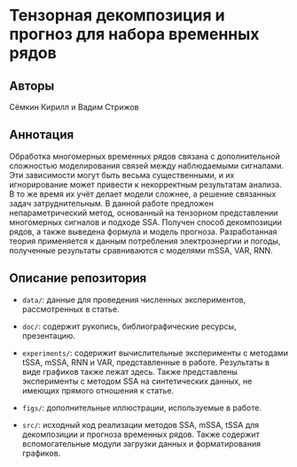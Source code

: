# Тензорная декомпозиция и прогноз для набора временных рядов

## Авторы
Сёмкин Кирилл и Вадим Стрижов

## Аннотация

Обработка многомерных временных рядов связана с дополнительной сложностью моделирования связей между наблюдаемыми сигналами. Эти зависимости могут быть весьма существенными, и их игнорирование может привести к некорректным результатам анализа. В то же время их учёт делает модели сложнее, а решение связанных задач затруднительным. В данной работе предложен непараметрический метод, основанный на тензорном представлении многомерных сигналов и подходе SSA. Получен способ декомпозиции рядов, а также выведена формула и модель прогноза. Разработанная теория применяется к данным потребления электроэнергии и погоды, полученные результаты сравниваются с моделями mSSA, VAR, RNN.

## Описание репозитория

- ```data/```: данные для проведения численных экспериментов, рассмотренных в статье.

- ```doc/```: содержит рукопись, библиографические ресурсы, презентацию.

- ```experiments/```: содерижит вычислительные эксперименты с методами tSSA, mSSA, RNN и VAR, представленные в работе. Результаты в виде графиков также лежат здесь. Также представлены эксперименты с методом SSA на синтетических данных, не имеющих прямого отношения к статье.

- ```figs/```: дополнительные иллюстрации, используемые в работе.

- ```src/```: исходный код реализации методов SSA, mSSA, tSSA для декомпозиции и прогноза временных рядов. Также содержит вспомогательные модули загрузки данных и форматирования графиков.
